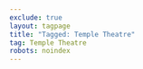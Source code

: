 ```yaml
---
exclude: true
layout: tagpage
title: "Tagged: Temple Theatre"
tag: Temple Theatre
robots: noindex
---
```

